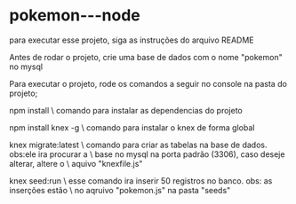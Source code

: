 ﻿# pokemon---node
para executar esse projeto, siga as instruções do arquivo README

Antes de rodar o projeto, crie uma base de dados com o nome "pokemon" no mysql

Para executar o projeto, rode os comandos a seguir no console na pasta do projeto;

npm install         \\ comando para instalar as dependencias do projeto

npm install knex -g  \\ comando para instalar o knex de forma global

knex migrate:latest  \\ comando para criar as tabelas na base de dados. obs:ele ira procurar a                      \\ base no mysql na porta padrão (3306), caso deseje alterar, altere o                           \\ aquivo "knexfile.js"

knex seed:run        \\ esse comando ira inserir 50 registros no banco. obs: as inserções estão   		     \\ no aqruivo "pokemon.js" na pasta "seeds"